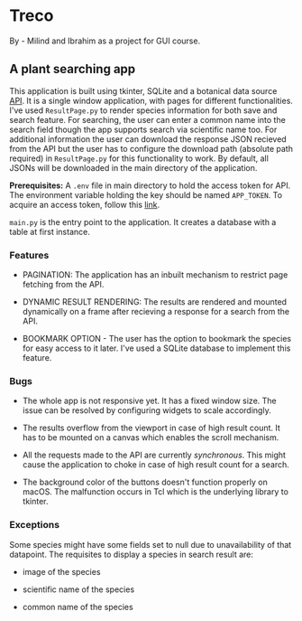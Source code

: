 # Treco

By - Milind and Ibrahim as a project for GUI course.

## A plant searching app

This application is built using tkinter, SQLite and a botanical data source [API](https://trefle.io). It is a single window application, with pages for different functionalities. I've used `ResultPage.py` to render species information for both save and search feature. For searching, the user can enter a common name into the search field though the app supports search via scientific name too. For additional information the user can download the response JSON recieved from the API but the user has to configure the download path (absolute path required) in `ResultPage.py` for this functionality to work. By default, all JSONs will be downloaded in the main directory of the application.

**Prerequisites:** A `.env` file in main directory to hold the access token for API. The environment variable holding the key should be named `APP_TOKEN`. To acquire an access token, follow this [link](https://docs.trefle.io/docs/guides/getting-started/#what-you-need).

`main.py` is the entry point to the application. It creates a database with a table at first instance.

### Features

* PAGINATION: The application has an inbuilt mechanism to restrict page fetching from the API.

* DYNAMIC RESULT RENDERING: The results are rendered and mounted dynamically on a frame after recieving a response for a search from the API.

* BOOKMARK OPTION - The user has the option to bookmark the species for easy access to it later. I've used a SQLite database to implement this feature.

### Bugs

* The whole app is not responsive yet. It has a fixed window size. The issue can be resolved by configuring widgets to scale accordingly.

* The results overflow from the viewport in case of high result count. It has to be mounted on a canvas which enables the scroll mechanism.

* All the requests made to the API are currently *synchronous*. This might cause the application to choke in case of high result count for a search.

* The background color of the buttons doesn't function properly on macOS. The malfunction occurs in Tcl which is the underlying library to tkinter.

### Exceptions

Some species might have some fields set to null due to unavailability of that datapoint. The requisites to display a species in search result are:

- image of the species

- scientific name of the species

- common name of the species
